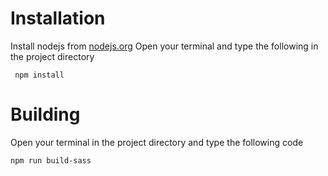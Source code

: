 # Installation


Install nodejs from [nodejs.org](https://nodejs.org)
Open your terminal and type the following in the project directory 
 ```
  npm install 
```

# Building
Open your terminal in the project directory and type the following code 
```
npm run build-sass
```
